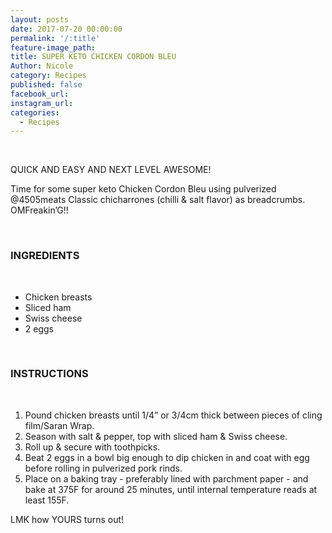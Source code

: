 ```yaml
---
layout: posts
date: 2017-07-20 00:00:00
permalink: '/:title'
feature-image_path:
title: SUPER KETO CHICKEN CORDON BLEU
Author: Nicole
category: Recipes
published: false
facebook_url:
instagram_url:
categories:
  - Recipes
---
```


&nbsp;

QUICK AND EASY AND NEXT LEVEL AWESOME!

Time for some super keto Chicken Cordon Bleu using pulverized @4505meats Classic chicharrones (chilli & salt flavor) as breadcrumbs. OMFreakin’G!!&nbsp;

&nbsp;

### INGREDIENTS

&nbsp;

* Chicken breasts
* Sliced ham
* Swiss cheese
* 2 eggs

&nbsp;

### INSTRUCTIONS

&nbsp;

1. Pound chicken breasts until 1/4” or 3/4cm thick between pieces of cling film/Saran Wrap.
2. Season with salt & pepper, top with sliced ham & Swiss cheese.
3. Roll up & secure with toothpicks.
4. Beat 2 eggs in a bowl big enough to dip chicken in and coat with egg before rolling in pulverized pork rinds.
5. Place on a baking tray - preferably lined with parchment paper - and bake at 375F for around 25 minutes, until internal temperature reads at least 155F.

LMK how YOURS turns out!
